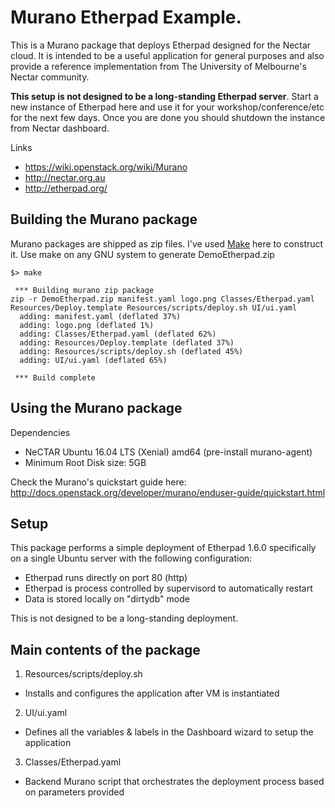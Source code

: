 # Murano Etherpad Example.

This is a Murano package that deploys Etherpad designed for the Nectar cloud. It is intended to be a useful application for general purposes and also provide a reference implementation from The University of Melbourne's Nectar community.

**This setup is not designed to be a long-standing Etherpad server**. Start a new instance of Etherpad here and use it for your workshop/conference/etc for the next few days. Once you are done you should shutdown the instance from Nectar dashboard.

Links
* https://wiki.openstack.org/wiki/Murano
* http://nectar.org.au
* http://etherpad.org/

## Building the Murano package

Murano packages are shipped as zip files. I've used [Make](https://www.gnu.org/software/make/) here to construct it. Use make on any GNU system to generate DemoEtherpad.zip
```
$> make

 *** Building murano zip package
zip -r DemoEtherpad.zip manifest.yaml logo.png Classes/Etherpad.yaml Resources/Deploy.template Resources/scripts/deploy.sh UI/ui.yaml
  adding: manifest.yaml (deflated 37%)
  adding: logo.png (deflated 1%)
  adding: Classes/Etherpad.yaml (deflated 62%)
  adding: Resources/Deploy.template (deflated 37%)
  adding: Resources/scripts/deploy.sh (deflated 45%)
  adding: UI/ui.yaml (deflated 65%)

 *** Build complete
```

## Using the Murano package

Dependencies
* NeCTAR Ubuntu 16.04 LTS (Xenial) amd64 (pre-install murano-agent)
* Minimum Root Disk size: 5GB

Check the Murano's quickstart guide here: http://docs.openstack.org/developer/murano/enduser-guide/quickstart.html

## Setup

This package performs a simple deployment of Etherpad 1.6.0 specifically on a single Ubuntu server with the following configuration:
* Etherpad runs directly on port 80 (http)
* Etherpad is process controlled by supervisord to automatically restart
* Data is stored locally on "dirtydb" mode

This is not designed to be a long-standing deployment.

## Main contents of the package

1. Resources/scripts/deploy.sh
 * Installs and configures the application after VM is instantiated
2. UI/ui.yaml
 * Defines all the variables & labels in the Dashboard wizard to setup the application
3. Classes/Etherpad.yaml
 * Backend Murano script that orchestrates the deployment process based on parameters provided

